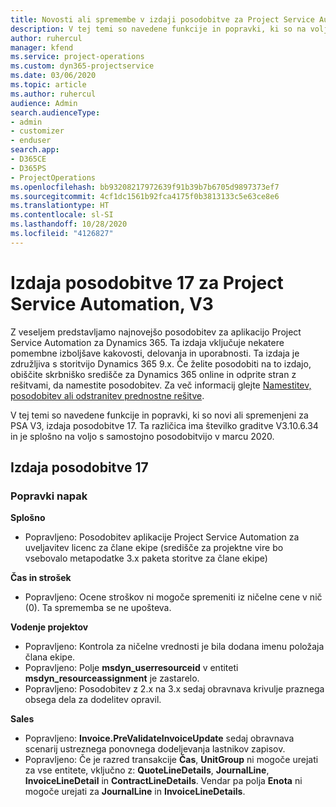 ```yaml
---
title: Novosti ali spremembe v izdaji posodobitve za Project Service Automation 17, V3
description: V tej temi so navedene funkcije in popravki, ki so na voljo za Project Service Automation V3, izdaja posodobitve 17.
author: ruhercul
manager: kfend
ms.service: project-operations
ms.custom: dyn365-projectservice
ms.date: 03/06/2020
ms.topic: article
ms.author: ruhercul
audience: Admin
search.audienceType:
- admin
- customizer
- enduser
search.app:
- D365CE
- D365PS
- ProjectOperations
ms.openlocfilehash: bb93208217972639f91b39b7b6705d9897373ef7
ms.sourcegitcommit: 4cf1dc1561b92fca4175f0b3813133c5e63ce8e6
ms.translationtype: HT
ms.contentlocale: sl-SI
ms.lasthandoff: 10/28/2020
ms.locfileid: "4126827"
---
```

# <a name="project-service-automation-update-release-17-v3"></a>Izdaja posodobitve 17 za Project Service Automation, V3

Z veseljem predstavljamo najnovejšo posodobitev za aplikacijo Project Service Automation za Dynamics 365. Ta izdaja vključuje nekatere pomembne izboljšave kakovosti, delovanja in uporabnosti.  Ta izdaja je združljiva s storitvijo Dynamics 365 9.x. Če želite posodobiti na to izdajo, obiščite skrbniško središče za Dynamics 365 online in odprite stran z rešitvami, da namestite posodobitev. Za več informacij glejte [Namestitev, posodobitev ali odstranitev prednostne rešitve](https://docs.microsoft.com/power-platform/admin/install-remove-preferred-solution).

V tej temi so navedene funkcije in popravki, ki so novi ali spremenjeni za PSA V3, izdaja posodobitve 17. Ta različica ima številko graditve V3.10.6.34 in je splošno na voljo s samostojno posodobitvijo v marcu 2020.


## <a name="update-release-17"></a>Izdaja posodobitve 17

### <a name="bug-fixes"></a>Popravki napak

**Splošno**

- Popravljeno: Posodobitev aplikacije Project Service Automation za uveljavitev licenc za člane ekipe (središče za projektne vire bo vsebovalo metapodatke 3.x paketa storitve za člane ekipe)
 
**Čas in strošek**

- Popravljeno: Ocene stroškov ni mogoče spremeniti iz ničelne cene v nič (0). Ta sprememba se ne upošteva.

**Vodenje projektov**

- Popravljeno: Kontrola za ničelne vrednosti je bila dodana imenu položaja člana ekipe.
- Popravljeno: Polje **msdyn_userresourceid** v entiteti **msdyn_resourceassignment** je zastarelo.
- Popravljeno: Posodobitev z 2.x na 3.x sedaj obravnava krivulje praznega obsega dela za dodelitev opravil.

**Sales**

- Popravljeno: **Invoice.PreValidateInvoiceUpdate** sedaj obravnava scenarij ustreznega ponovnega dodeljevanja lastnikov zapisov.
- Popravljeno: Če je razred transakcije **Čas**, **UnitGroup** ni mogoče urejati za vse entitete, vključno z: **QuoteLineDetails**, **JournalLine**, **InvoiceLineDetail** in **ContractLineDetails**. Vendar pa polja **Enota** ni mogoče urejati za **JournalLine** in **InvoiceLineDetails**.


